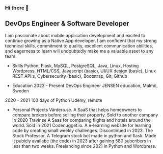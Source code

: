 ### Hi there 👋

## DevOps Engineer & Software Developer


I am passionate about mobile application development and excited to continue growing as a Native App developer. I am confident that my strong technical skills, commitment to quality, excellent communication abilities, and eagerness to learn will undoubtedly make me a valuable asset to any team.


- Skills
Python, Flask, MySQL, PostgreSQL, Java, Linux, Hosting
Wordpress, HTML/CSS, Javascript (basic), UI/UX design (basic), Linux
REST API:s, Cybersecurity (basic), Bootstrap, Git, Github

- Education
2023 - Present
DevOps Engineer
JENSEN education, Malmö, Sweden

2020 - 2021
100 days of Python
Udemy, remote

- Personal Projects
Värdera.se. A SaaS that helps homeowners to compare brokers before selling their property. Sold to another company in 2020
Travlr.se A Saas for comparing flights and hotels around the world. Sold in 2021
Codenugget.io. A e-learning website for learning code by creating small weekly challenges. Discontinued in 2023.
The Stock Professor. A Telegram stock bot made in python and flask. Made it pubicly availabe (the code) in 2023 after gaining 580 subcribers in less than two weeks.
Freelancing since 2021 in Python and Wordpress.
